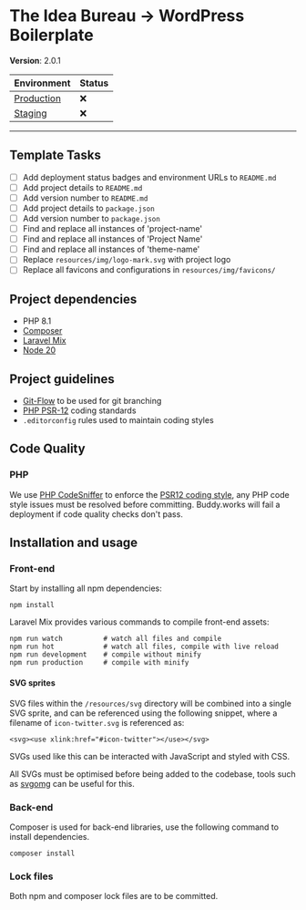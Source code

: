 # The Idea Bureau → WordPress Boilerplate

**Version**: 2.0.1

| Environment | Status |
| :-- | :-- |
| [Production](https://production.example.com) | ❌ |
| [Staging](https://staging.example.com) | ❌ |

---

## Template Tasks

* [ ] Add deployment status badges and environment URLs to `README.md`
* [ ] Add project details to `README.md`
* [ ] Add version number to `README.md`
* [ ] Add project details to `package.json`
* [ ] Add version number to `package.json`
* [ ] Find and replace all instances of 'project-name'
* [ ] Find and replace all instances of 'Project Name'
* [ ] Find and replace all instances of 'theme-name'
* [ ] Replace `resources/img/logo-mark.svg` with project logo
* [ ] Replace all favicons and configurations in `resources/img/favicons/`

## Project dependencies

- PHP 8.1
- [Composer](https://getcomposer.org/download/)
- [Laravel Mix](https://github.com/JeffreyWay/laravel-mix/tree/master/docs#summary)
- [Node 20](https://docs.npmjs.com/downloading-and-installing-node-js-and-npm)

## Project guidelines

- [Git-Flow](https://nvie.com/posts/a-successful-git-branching-model/) to be used for git branching
- [PHP PSR-12](https://www.php-fig.org/psr/psr-12/) coding standards
- `.editorconfig` rules used to maintain coding styles

## Code Quality

### PHP

We use [PHP CodeSniffer](https://github.com/squizlabs/PHP_CodeSniffer) to enforce the [PSR12 coding style](https://www.php-fig.org/psr/psr-12/), any PHP code style issues must be resolved before committing. Buddy.works will fail a deployment if code quality checks don't pass.

## Installation and usage

### Front-end

Start by installing all npm dependencies:

```
npm install
```

Laravel Mix provides various commands to compile front-end assets:

```
npm run watch          # watch all files and compile
npm run hot            # watch all files, compile with live reload
npm run development    # compile without minify
npm run production     # compile with minify
```

#### SVG sprites

SVG files within the `/resources/svg` directory will be combined into a single SVG sprite, and can be referenced using the following snippet, where a filename of `icon-twitter.svg` is referenced as:

```
<svg><use xlink:href="#icon-twitter"></use></svg>
```

SVGs used like this can be interacted with JavaScript and styled with CSS.

All SVGs must be optimised before being added to the codebase, tools such as [svgomg](https://jakearchibald.github.io/svgomg/) can be useful for this.

### Back-end

Composer is used for back-end libraries, use the following command to install dependencies.

```
composer install
```

### Lock files

Both npm and composer lock files are to be committed.
